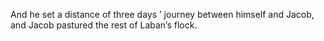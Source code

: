 And he set a distance of three days ’ journey between himself and Jacob, and Jacob pastured the rest of Laban’s flock.
